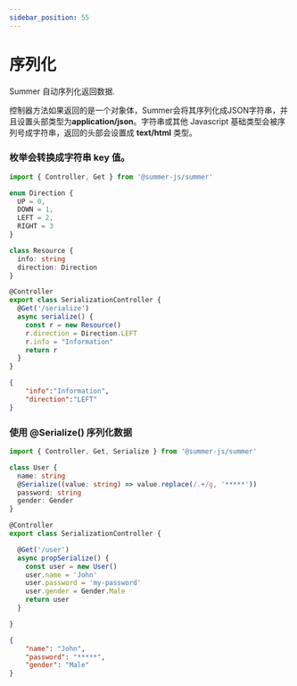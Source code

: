 ```yaml
---
sidebar_position: 55
---
```


# 序列化

Summer 自动序列化返回数据.

控制器方法如果返回的是一个对象体，Summer会将其序列化成JSON字符串，并且设置头部类型为**application/json**。字符串或其他 Javascript 基础类型会被序列号成字符串，返回的头部会设置成 **text/html** 类型。

### 枚举会转换成字符串 key 值。

```ts
import { Controller, Get } from '@summer-js/summer'

enum Direction {
  UP = 0,
  DOWN = 1,
  LEFT = 2,
  RIGHT = 3
}

class Resource { 
  info: string
  direction: Direction
}

@Controller
export class SerializationController {
  @Get('/serialize')
  async serialize() {
    const r = new Resource()
    r.direction = Direction.LEFT
    r.info = "Information"
    return r
  }
}
```

```json title="Output"
{
    "info":"Information",
    "direction":"LEFT"
}
```

### 使用 @Serialize() 序列化数据

```ts
import { Controller, Get, Serialize } from '@summer-js/summer'

class User {
  name: string
  @Serialize((value: string) => value.replace(/.+/g, '*****'))
  password: string
  gender: Gender
}

@Controller
export class SerializationController {

  @Get('/user')
  async propSerialize() {
    const user = new User()
    user.name = 'John'
    user.password = 'my-password'
    user.gender = Gender.Male
    return user
  }

}
```

```json title="Output"
{
    "name": "John",
    "password": "*****",
    "gender": "Male"
}
```